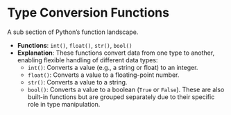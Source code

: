 # Type Conversion Functions
A sub section of Python’s function landscape.

- **Functions**: `int()`, `float()`, `str()`, `bool()`
- **Explanation**: These functions convert data from one type to another, enabling flexible handling of different data types:
  - `int()`: Converts a value (e.g., a string or float) to an integer.
  - `float()`: Converts a value to a floating-point number.
  - `str()`: Converts a value to a string.
  - `bool()`: Converts a value to a boolean (`True` or `False`). These are also built-in functions but are grouped separately due to their specific role in type manipulation.
